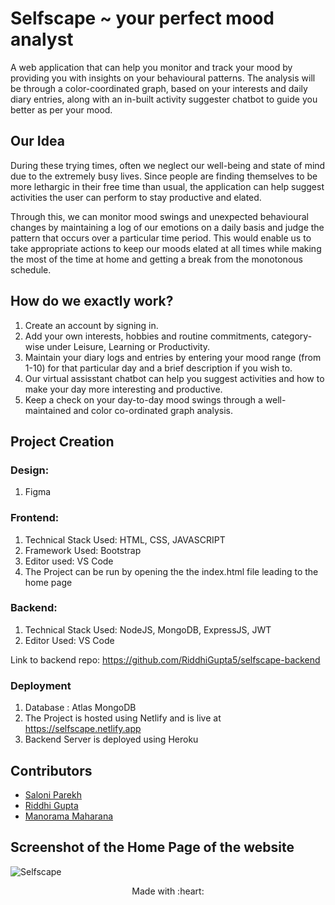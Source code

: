 # Selfscape ~ your perfect mood analyst

A web application that can help you monitor and track your mood by providing you with insights on your behavioural patterns. The analysis will be through a color-coordinated graph, based on your interests and daily diary entries, along with an in-built activity suggester chatbot to guide you better as per your mood.

## Our Idea

During these trying times, often we neglect our well-being and state of mind due to the extremely busy lives. Since people are finding themselves to be more lethargic in their free time than usual, the application can help suggest activities the user can perform to stay productive and elated. 

Through this, we can monitor mood swings and unexpected behavioural changes by maintaining a log of our emotions on a daily basis and judge the pattern that occurs over a particular time period. This would enable us to take appropriate actions to keep our moods elated at all times while making the most of the time at home and getting a break from the monotonous schedule.

## How do we exactly work?

1. Create an account by signing in.
2. Add your own interests, hobbies and routine commitments, category-wise under Leisure, Learning or Productivity.
3. Maintain your diary logs and entries by entering your mood range (from 1-10) for that particular day and a brief description if you wish to.
4. Our virtual assisstant chatbot can help you suggest activities and how to make your day more interesting and productive.
5. Keep a check on your day-to-day mood swings through a well-maintained and color co-ordinated graph analysis.

## Project Creation

### Design:

1. Figma

### Frontend:

1. Technical Stack Used: HTML, CSS, JAVASCRIPT
2. Framework Used: Bootstrap
3. Editor used: VS Code
4. The Project can be run by opening the the index.html file leading to the home page

### Backend: 

1. Technical Stack Used: NodeJS, MongoDB, ExpressJS, JWT
2. Editor Used: VS Code

Link to backend repo: https://github.com/RiddhiGupta5/selfscape-backend

### Deployment

1. Database : Atlas MongoDB
2. The Project is hosted using Netlify and is live at https://selfscape.netlify.app
3. Backend Server is deployed using Heroku

## Contributors

* [Saloni Parekh](http://github.com/saloni0104)
* [Riddhi Gupta](http://github.com/RiddhiGupta5)
* [Manorama Maharana](http://github.com/Manorama09)

## Screenshot of the Home Page of the website

![Selfscape](https://github.com/[saloni0104]/[Selfscape-mood_analyst]/[master]/images/Homepage.png)

<p align="center">
	Made with :heart:
</p>

